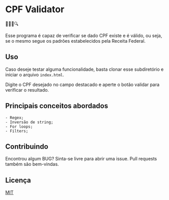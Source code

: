 # CPF Validator

🐾🐾🐾🔍

Esse programa é capaz de verificar se dado CPF existe e é válido, ou seja, se o mesmo segue os padrões estabelecidos pela Receita Federal.

## Uso

Caso deseje testar alguma funcionalidade, basta clonar esse subdiretório e iniciar o arquivo ```index.html```.

Digite o CPF desejado no campo destacado e aperte o botão validar para verificar o resultado. 



## Principais conceitos abordados
	- Regex;
	- Inversão de string;
	- For loops;
	- Filters;

## Contribuindo
Encontrou algum BUG? Sinta-se livre para abrir uma issue. Pull requests também são bem-vindas.

## Licença
[MIT](https://choosealicense.com/licenses/mit/)
